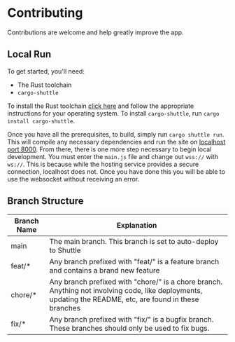 # Contributing

Contributions are welcome and help greatly improve the app.

## Local Run

To get started, you'll need:
- The Rust toolchain
- `cargo-shuttle`

To install the Rust toolchain [click here](https://rustup.rs) and follow the appropriate instructions for your operating system.
To install `cargo-shuttle`, run `cargo install cargo-shuttle`.

Once you have all the prerequisites, to build, simply run `cargo shuttle run`.
This will compile any necessary dependencies and run the site on [localhost port 8000](http://localhost:8000).
From there, there is one more step necessary to begin local development.
You must enter the `main.js` file and change out `wss://` with `ws://`.
This is because while the hosting service provides a secure connection, localhost does not.
Once you have done this you will be able to use the websocket without receiving an error.

## Branch Structure

| Branch Name | Explanation                                                                                                                                               |
|-------------|-----------------------------------------------------------------------------------------------------------------------------------------------------------|
| main        | The main branch. This branch is set to auto-deploy to Shuttle                                                                                             |
| feat/*      | Any branch prefixed with "feat/" is a feature branch and contains a brand new feature                                                                     |
| chore/*     | Any branch prefixed with "chore/" is a chore branch. Anything not involving code, like deployments, updating the README, etc, are found in these branches |
| fix/*       | Any branch prefixed with "fix/" is a bugfix branch. These branches should only be used to fix bugs.                                                       |
